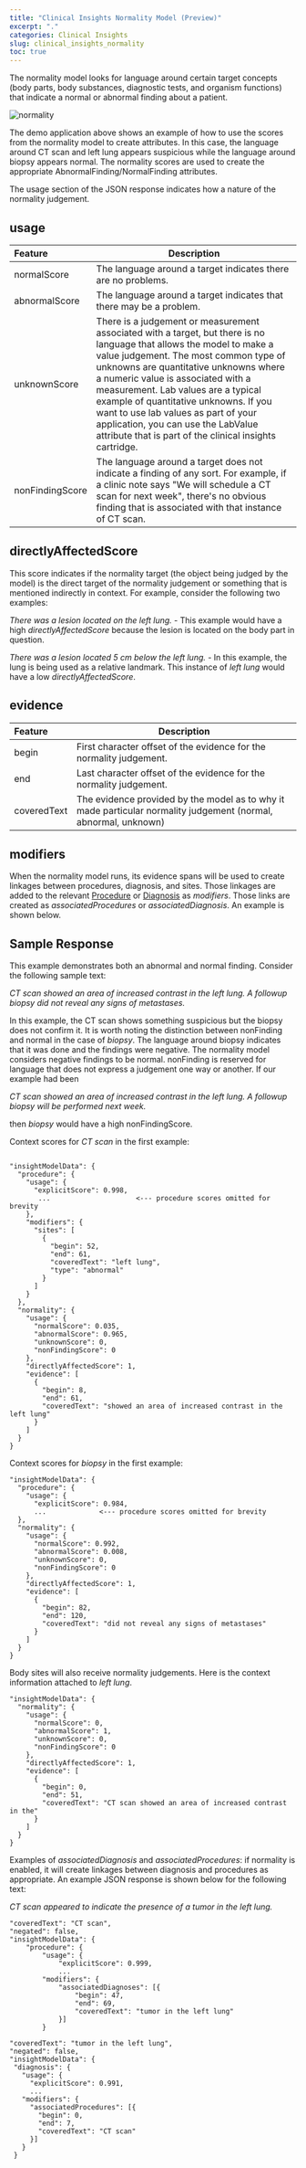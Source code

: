 ```yaml
---
title: "Clinical Insights Normality Model (Preview)"
excerpt: "."
categories: Clinical Insights
slug: clinical_insights_normality
toc: true
---
```

<!--                                                                    -->
<!-- (C) Copyright Merative US L.P. and others 2020, 2023               -->
<!--                                                                    -->
<!-- SPDX-License-Identifier: Apache-2.0                                -->
<!--                                                                    -->

<!-- # Clinical Insights Normality Model (Preview) -->

The normality model looks for language around certain target concepts (body parts, body substances, diagnostic tests, and organism functions) that indicate a normal or abnormal finding about a patient.

![normality](../../images/normality.png)

The demo application above shows an example of how to use the scores from the normality model to create attributes.  In this case, the language around CT scan and left lung appears suspicious while the language around biopsy appears normal.  The normality scores are used to create the appropriate AbnormalFinding/NormalFinding attributes.

The usage section of the JSON response indicates how a nature of the normality judgement.

## usage

| Feature | Description |
|:--------|-------------|
| normalScore | The language around a target indicates there are no problems. |
| abnormalScore | The language around a target indicates that there may be a problem. |
| unknownScore | There is a judgement or measurement associated with a target, but there is no language that allows the model to make a value judgement.  The most common type of unknowns are quantitative unknowns where a numeric value is associated with a measurement.  Lab values are a typical example of quantitative unknowns.  If you want to use lab values as part of your application, you can use the LabValue attribute that is part of the clinical insights cartridge. |
| nonFindingScore | The language around a target does not indicate a finding of any sort.  For example, if a clinic note says "We will schedule a CT scan for next week", there's no obvious finding that is associated with that instance of CT scan. |

## directlyAffectedScore

This score indicates if the normality target (the object being judged by the model) is the direct target of the normality judgement or something that is mentioned indirectly in context.  For example, consider the following two examples:

_There was a lesion located on the left lung._ - This example would have a high _directlyAffectedScore_ because the lesion is located on the body part in question.

_There was a lesion located 5 cm below the left lung._ - In this example, the lung is being used as a relative landmark.  This instance of _left lung_ would have a low _directlyAffectedScore_.

## evidence

| Feature | Description |
|:--------|-------------|
| begin | First character offset of the evidence for the normality judgement. |
| end | Last character offset of the evidence for the normality judgement. |
| coveredText | The evidence provided by the model as to why it made particular normality judgement (normal, abnormal, unknown) |

## modifiers

When the normality model runs, its evidence spans will be used to create linkages between procedures, diagnosis, and sites.  Those linkages are added to the relevant [Procedure](/clouddocs/annotator_procedure/) or [Diagnosis](/clouddocs/clinical_insights_diagnosis/) as _modifiers_.  Those links are created as _associatedProcedures_ or _associatedDiagnosis_.  An example is shown below.

## Sample Response

This example demonstrates both an abnormal and normal finding.  Consider the following sample text:

_CT scan showed an area of increased contrast in the left lung.  A followup biopsy did not reveal any signs of metastases._

In this example, the CT scan shows something suspicious but the biopsy does not confirm it.  It is worth noting the distinction between nonFinding and normal in the case of _biopsy_.  The language around biopsy indicates that it was done and the findings were negative.  The normality model considers negative findings to be normal.  nonFinding is reserved for language that does not express a judgement one way or another.  If our example had been

_CT scan showed an area of increased contrast in the left lung.  A followup biopsy will be performed next week._

then _biopsy_ would have a high nonFindingScore.

Context scores for _CT scan_ in the first example:

```

"insightModelData": {
  "procedure": {
    "usage": {
      "explicitScore": 0.998,
       ...                     <--- procedure scores omitted for brevity
    },
    "modifiers": {
      "sites": [
        {
          "begin": 52,
          "end": 61,
          "coveredText": "left lung",
          "type": "abnormal"
        }
      ]
    }
  },
  "normality": {
    "usage": {
      "normalScore": 0.035,
      "abnormalScore": 0.965,
      "unknownScore": 0,
      "nonFindingScore": 0
    },
    "directlyAffectedScore": 1,
    "evidence": [
      {
        "begin": 8,
        "end": 61,
        "coveredText": "showed an area of increased contrast in the left lung"
      }
    ]
  }
}
```

Context scores for _biopsy_ in the first example:

```
"insightModelData": {
  "procedure": {
    "usage": {
      "explicitScore": 0.984,
      ...             <--- procedure scores omitted for brevity
  },
  "normality": {
    "usage": {
      "normalScore": 0.992,
      "abnormalScore": 0.008,
      "unknownScore": 0,
      "nonFindingScore": 0
    },
    "directlyAffectedScore": 1,
    "evidence": [
      {
        "begin": 82,
        "end": 120,
        "coveredText": "did not reveal any signs of metastases"
      }
    ]
  }
}
```

Body sites will also receive normality judgements.  Here is the context information attached to _left lung_.

```
"insightModelData": {
  "normality": {
    "usage": {
      "normalScore": 0,
      "abnormalScore": 1,
      "unknownScore": 0,
      "nonFindingScore": 0
    },
    "directlyAffectedScore": 1,
    "evidence": [
      {
        "begin": 0,
        "end": 51,
        "coveredText": "CT scan showed an area of increased contrast in the"
      }
    ]
  }
}
```

Examples of _associatedDiagnosis_ and _associatedProcedures_: if normality is enabled, it will create linkages between diagnosis and procedures as appropriate.  An example JSON response is shown below for the following text:

 _CT scan appeared to indicate the presence of a tumor in the left lung._

```
"coveredText": "CT scan",
"negated": false,
"insightModelData": {
	"procedure": {
		"usage": {
			"explicitScore": 0.999,
			...
		"modifiers": {
			"associatedDiagnoses": [{
				"begin": 47,
				"end": 69,
				"coveredText": "tumor in the left lung"
			}]
		}
```

```
"coveredText": "tumor in the left lung",
"negated": false,
"insightModelData": {
 "diagnosis": {
   "usage": {
     "explicitScore": 0.991,
     ...
   "modifiers": {
     "associatedProcedures": [{
       "begin": 0,
       "end": 7,
       "coveredText": "CT scan"
     }]
   }
 }
```
